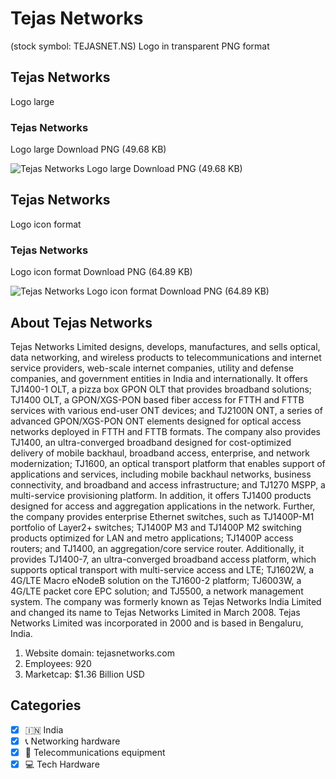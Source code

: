# Tejas Networks
 (stock symbol: TEJASNET.NS) Logo in transparent PNG format

## Tejas Networks
 Logo large

### Tejas Networks
 Logo large Download PNG (49.68 KB)

![Tejas Networks
 Logo large Download PNG (49.68 KB)](/img/orig/TEJASNET.NS_BIG-77527bfe.png)

## Tejas Networks
 Logo icon format

### Tejas Networks
 Logo icon format Download PNG (64.89 KB)

![Tejas Networks
 Logo icon format Download PNG (64.89 KB)](/img/orig/TEJASNET.NS-3e1a5d00.png)

## About Tejas Networks


Tejas Networks Limited designs, develops, manufactures, and sells optical, data networking, and wireless products to telecommunications and internet service providers, web-scale internet companies, utility and defense companies, and government entities in India and internationally. It offers TJ1400-1 OLT, a pizza box GPON OLT that provides broadband solutions; TJ1400 OLT, a GPON/XGS-PON based fiber access for FTTH and FTTB services with various end-user ONT devices; and TJ2100N ONT, a series of advanced GPON/XGS-PON ONT elements designed for optical access networks deployed in FTTH and FTTB formats. The company also provides TJ1400, an ultra-converged broadband designed for cost-optimized delivery of mobile backhaul, broadband access, enterprise, and network modernization; TJ1600, an optical transport platform that enables support of applications and services, including mobile backhaul networks, business connectivity, and broadband and access infrastructure; and TJ1270 MSPP, a multi-service provisioning platform. In addition, it offers TJ1400 products designed for access and aggregation applications in the network. Further, the company provides enterprise Ethernet switches, such as TJ1400P-M1 portfolio of Layer2+ switches; TJ1400P M3 and TJ1400P M2 switching products optimized for LAN and metro applications; TJ1400P access routers; and TJ1400, an aggregation/core service router. Additionally, it provides TJ1400-7, an ultra-converged broadband access platform, which supports optical transport with multi-service access and LTE; TJ1602W, a 4G/LTE Macro eNodeB solution on the TJ1600-2 platform; TJ6003W, a 4G/LTE packet core EPC solution; and TJ5500, a network management system. The company was formerly known as Tejas Networks India Limited and changed its name to Tejas Networks Limited in March 2008. Tejas Networks Limited was incorporated in 2000 and is based in Bengaluru, India.

1. Website domain: tejasnetworks.com
2. Employees: 920
3. Marketcap: $1.36 Billion USD


## Categories
- [x] 🇮🇳 India
- [x] 📞 Networking hardware
- [x] 📡 Telecommunications equipment
- [x] 💻 Tech Hardware
